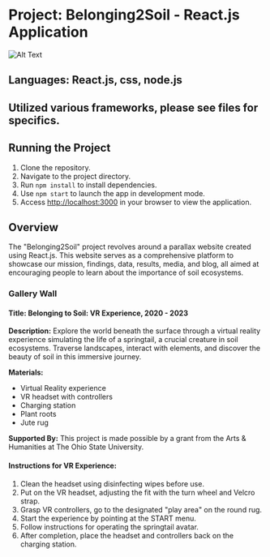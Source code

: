 # Project: Belonging2Soil - React.js Application
![Alt Text](https://media.giphy.com/media/deBoZEzkDxtSKykEhG/giphy.gif)

## Languages: React.js, css, node.js 
## Utilized various frameworks, please see files for specifics.
## Running the Project

1. Clone the repository.
2. Navigate to the project directory.
3. Run `npm install` to install dependencies.
4. Use `npm start` to launch the app in development mode.
5. Access [http://localhost:3000](http://localhost:3000) in your browser to view the application.

## Overview

The "Belonging2Soil" project revolves around a parallax website created using React.js. This website serves as a comprehensive platform to showcase our mission, findings, data, results, media, and blog, all aimed at encouraging people to learn about the importance of soil ecosystems.

### Gallery Wall

#### Title: Belonging to Soil: VR Experience, 2020 - 2023

**Description:**
Explore the world beneath the surface through a virtual reality experience simulating the life of a springtail, a crucial creature in soil ecosystems. Traverse landscapes, interact with elements, and discover the beauty of soil in this immersive journey.

**Materials:**
- Virtual Reality experience
- VR headset with controllers
- Charging station
- Plant roots
- Jute rug

**Supported By:**
This project is made possible by a grant from the Arts & Humanities at The Ohio State University.

#### Instructions for VR Experience:

1. Clean the headset using disinfecting wipes before use.
2. Put on the VR headset, adjusting the fit with the turn wheel and Velcro strap.
3. Grasp VR controllers, go to the designated "play area" on the round rug.
4. Start the experience by pointing at the START menu.
5. Follow instructions for operating the springtail avatar.
6. After completion, place the headset and controllers back on the charging station.
